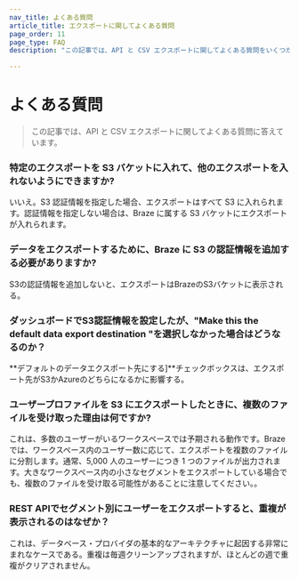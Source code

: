 ```yaml
---
nav_title: よくある質問
article_title: エクスポートに関してよくある質問
page_order: 11
page_type: FAQ
description: "この記事では、API と CSV エクスポートに関してよくある質問をいくつか取り上げます。"

---
```


# よくある質問

> この記事では、API と CSV エクスポートに関してよくある質問に答えています。

### 特定のエクスポートを S3 バケットに入れて、他のエクスポートを入れないようにできますか?

いいえ。S3 認証情報を指定した場合、エクスポートはすべて S3 に入れられます。認証情報を指定しない場合は、Braze に属する S3 バケットにエクスポートが入れられます。

### データをエクスポートするために、Braze に S3 の認証情報を追加する必要がありますか?

S3の認証情報を追加しないと、エクスポートはBrazeのS3バケットに表示される。

### ダッシュボードでS3認証情報を設定したが、"Make this the default data export destination "を選択しなかった場合はどうなるのか？

**デフォルトのデータエクスポート先にする]**チェックボックスは、エクスポート先がS3かAzureのどちらになるかに影響する。

### ユーザープロファイルを S3 にエクスポートしたときに、複数のファイルを受け取った理由は何ですか?

これは、多数のユーザーがいるワークスペースでは予期される動作です。Braze では、ワークスペース内のユーザー数に応じて、エクスポートを複数のファイルに分割します。通常、5,000 人のユーザーにつき 1 つのファイルが出力されます。大きなワークスペース内の小さなセグメントをエクスポートしている場合でも、複数のファイルを受け取る可能性があることに注意してください。。

### REST APIでセグメント別にユーザーをエクスポートすると、重複が表示されるのはなぜか？

これは、データベース・プロバイダの基本的なアーキテクチャに起因する非常にまれなケースである。重複は毎週クリーンアップされますが、ほとんどの週で重複がクリアされません。
